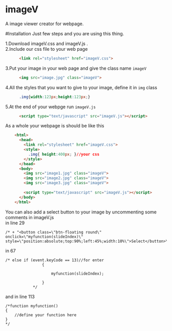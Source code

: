 # imageV
A image viewer creator for webpage.

#Installation
  Just few steps and you are using this thing.
  
1.Download imageV.css and imageV.js .<br>
2.Include our css file to your web page <br>
```html
      <link rel="stylesheet" href="imageV.css">
```
3.Put your image in your web page and give the class name ```imageV```
```html
      <img src="image.jpg" class="imageV">
```
4.All the styles that you want to give to your image, define it in ```img``` class
```css
      .img{width:123px;height:123px;}
```
5.At the end of your webpge run ```imageV.js```
```html
      <script type="text/javascript" src="imageV.js"></script>
```

As a whole your webpage is should be like this
```html
    <html>
      <head>
        <link rel="stylesheet" href="imageV.css">
        <style>
          .img{ height:400px; }//your css
        </style>
      </head>
      <body>
        <img src="image1.jpg" class="imageV">
        <img src="image2.jpg" class="imageV">
        <img src="image3.jpg" class="imageV">
        
        <script type="text/javascript" src="imageV.js"></script>
      </body>
    </html>
```
You can also add a select button to your image by uncommenting some comments in imageV.js 
<br>in line 29 
```
/* + "<button class=\"btn-floating round\" onclick=\"myfunction(slideIndex)\" style=\"position:absolute;top:90%;left:45%;width:10%\">Select</button>\"*/
```
in 67
```
/* else if (event.keyCode == 13)//for enter
                {
                    
                    myfunction(slideIndex);
                    
                }
			*/
```

and in line 113
```
/*function myfunction()
{
	//define your function here
}
*/
```
